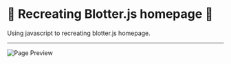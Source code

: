 # 🌈 Recreating Blotter.js homepage 🌈

Using javascript to recreating blotter.js homepage.

----

<img src="https://i.imgur.com/AjpK6HP.gif" alt="Page Preview" />

